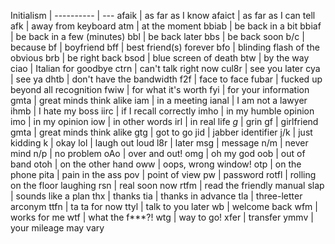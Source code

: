 Initialism | 
---------- | ---
afaik      | as far as I know
afaict     | as far as I can tell
afk        | away from keyboard
atm        | at the moment
bbiab      | be back in a bit
bbiaf      | be back in a few (minutes)
bbl        | be back later
bbs        | be back soon
b/c        | because
bf         | boyfriend
bff        | best friend(s) forever
bfo        | blinding flash of the obvious
brb        | be right back
bsod       | blue screen of death
btw        | by the way
ciao       | Italian for goodbye
ctrn       | can't talk right now
cul8r      | see you later
cya        | see ya
dhtb       | don't have the bandwidth
f2f        | face to face
fubar      | fucked up beyond all recognition
fwiw       | for what it's worth
fyi        | for your information
gmta       | great minds think alike
iam        | in a meeting
ianal      | I am not a lawyer
ihmb       | I hate my boss
iirc       | if I recall correctly
imho       | in my humble opinion
imo        | in my opinion
iow        | in other words
irl        | in real life
*g*        | grin
gf         | girlfriend
gmta       | great minds think alike
gtg        | got to go
jid        | jabber identifier
j/k        | just kidding
k          | okay
lol        | laugh out loud
l8r        | later
msg        | message
n/m        | never mind
n/p        | no problem
oAo        | over and out!
omg        | oh my god
oob        | out of band
otoh       | on the other hand
oww        | oops, wrong window!
otp        | on the phone
pita       | pain in the ass
pov        | point of view
pw         | password
rotfl      | rolling on the floor laughing
rsn        | real soon now
rtfm       | read the friendly manual
slap       | sounds like a plan
thx        | thanks
tia        | thanks in advance
tla        | three-letter arconym
ttfn       | ta ta for now
ttyl       | talk to you later
wb         | welcome back
wfm        | works for me
wtf        | what the f***?!
wtg        | way to go!
xfer       | transfer
ymmv       | your mileage may vary
